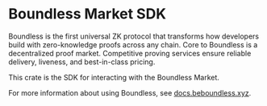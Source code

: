 # Boundless Market SDK

Boundless is the first universal ZK protocol that transforms how developers build with zero-knowledge proofs across any chain.
Core to Boundless is a decentralized proof market. Competitive proving services ensure reliable delivery, liveness, and best-in-class pricing.

This crate is the SDK for interacting with the Boundless Market.

For more information about using Boundless, see [docs.beboundless.xyz](https://docs.beboundless.xyz).
